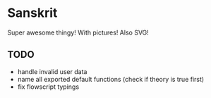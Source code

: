 # Sanskrit

Super awesome thingy! With pictures! Also SVG!

## TODO

* handle invalid user data
* name all exported default functions (check if theory is true first)
* fix flowscript typings
